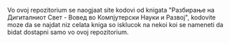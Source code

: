 Vo ovoj repozitorium se naogjaat site kodovi od knigata "Разбирањe на Дигиталниот Свет - Вовед во Компјутерски Науки и Развој", kodovite moze da se najdat niz celata kniga so isklucok na nekoi koi se nameneti da bidat dostapni samo vo ovoj repozitorium.
